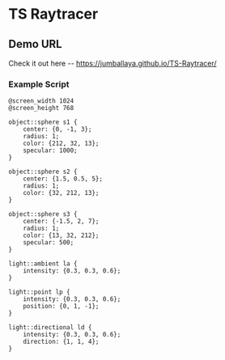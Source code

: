 # TS Raytracer

## Demo URL
Check it out here --
https://jumballaya.github.io/TS-Raytracer/

### Example Script

```
@screen_width 1024
@screen_height 768

object::sphere s1 {
    center: {0, -1, 3};
    radius: 1;
    color: {212, 32, 13};
    specular: 1000;
}

object::sphere s2 {
    center: {1.5, 0.5, 5};
    radius: 1;
    color: {32, 212, 13};
}

object::sphere s3 {
    center: {-1.5, 2, 7};
    radius: 1;
    color: {13, 32, 212};
    specular: 500;
}

light::ambient la {
    intensity: {0.3, 0.3, 0.6};
}

light::point lp {
    intensity: {0.3, 0.3, 0.6};
    position: {0, 1, -1};
}

light::directional ld {
    intensity: {0.3, 0.3, 0.6};
    direction: {1, 1, 4};
}
```
